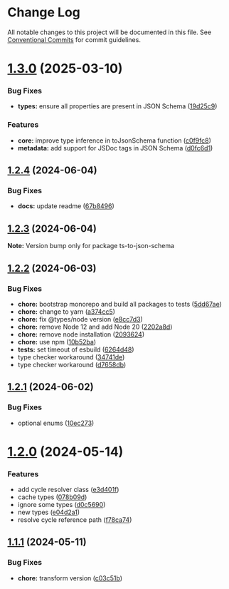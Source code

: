 # Change Log

All notable changes to this project will be documented in this file.
See [Conventional Commits](https://conventionalcommits.org) for commit guidelines.

# [1.3.0](https://github.com/pedromdev/ts-to-json-schema/compare/v1.2.4...v1.3.0) (2025-03-10)


### Bug Fixes

* **types:** ensure all properties are present in JSON Schema ([19d25c9](https://github.com/pedromdev/ts-to-json-schema/commit/19d25c94e5786a3c181c3bcd32c23b07ff3b392c))


### Features

* **core:** improve type inference in toJsonSchema function ([c0f9fc8](https://github.com/pedromdev/ts-to-json-schema/commit/c0f9fc8893639d3612c02bf569a19e00394eecdf))
* **metadata:** add support for JSDoc tags in JSON Schema ([d0fc6d1](https://github.com/pedromdev/ts-to-json-schema/commit/d0fc6d11f309d12097cddc7bb029c874e009d25e))





## [1.2.4](https://github.com/pedromdev/ts-to-json-schema/compare/v1.2.3...v1.2.4) (2024-06-04)


### Bug Fixes

* **docs:** update readme ([67b8496](https://github.com/pedromdev/ts-to-json-schema/commit/67b84968bc65b717d4adaa94784baeea82f9b474))





## [1.2.3](https://github.com/pedromdev/ts-to-json-schema/compare/v1.2.2...v1.2.3) (2024-06-04)

**Note:** Version bump only for package ts-to-json-schema





## [1.2.2](https://github.com/pedromdev/ts-to-json-schema/compare/v1.2.1...v1.2.2) (2024-06-03)


### Bug Fixes

* **chore:** bootstrap monorepo and build all packages to tests ([5dd67ae](https://github.com/pedromdev/ts-to-json-schema/commit/5dd67aee7eab4b2958fae85a65ca22af184ea73f))
* **chore:** change to yarn ([a374cc5](https://github.com/pedromdev/ts-to-json-schema/commit/a374cc5aa78e785b10b6d776c4cb0004f00a8d2c))
* **chore:** fix @types/node version ([e8cc7d3](https://github.com/pedromdev/ts-to-json-schema/commit/e8cc7d3e9f20c8246c1d1cbc62013f64a0e4edea))
* **chore:** remove Node 12 and add Node 20 ([2202a8d](https://github.com/pedromdev/ts-to-json-schema/commit/2202a8d239400cbbbeee45d469404b9bfc9d0974))
* **chore:** remove node installation ([2093624](https://github.com/pedromdev/ts-to-json-schema/commit/2093624ec0b62047064d071925c8c9e2005cf603))
* **chore:** use npm ([10b52ba](https://github.com/pedromdev/ts-to-json-schema/commit/10b52ba98d1647498076856909df023c9a83addb))
* **tests:** set timeout of esbuild ([6264d48](https://github.com/pedromdev/ts-to-json-schema/commit/6264d48b7983f96aacd33a6bb6ac6aeac275bd5f))
* type checker workaround ([34741de](https://github.com/pedromdev/ts-to-json-schema/commit/34741defe1aa26df5d25d1ad5ee6c4a678dca028))
* type checker workaround ([d7658db](https://github.com/pedromdev/ts-to-json-schema/commit/d7658dbee093da7e8aac51cd93bb747cbb816768))





## [1.2.1](https://github.com/pedromdev/ts-to-json-schema/compare/v1.2.0...v1.2.1) (2024-06-02)


### Bug Fixes

* optional enums ([10ec273](https://github.com/pedromdev/ts-to-json-schema/commit/10ec27324a69d667487c321efb8505f566a057c1))





# [1.2.0](https://github.com/pedromdev/ts-to-json-schema/compare/v1.1.1...v1.2.0) (2024-05-14)


### Features

* add cycle resolver class ([e3d401f](https://github.com/pedromdev/ts-to-json-schema/commit/e3d401f6b8bd89f963f3fdd08ba890ec47ef49f0))
* cache types ([078b09d](https://github.com/pedromdev/ts-to-json-schema/commit/078b09de2676014db3397cda8fa2ccb394d55769))
* ignore some types ([d0c5690](https://github.com/pedromdev/ts-to-json-schema/commit/d0c5690afc3c69d54c1ee1874904fe7950b26cce))
* new types ([e04d2a1](https://github.com/pedromdev/ts-to-json-schema/commit/e04d2a15e335b249b69a389468c004888292c76a))
* resolve cycle reference path ([f78ca74](https://github.com/pedromdev/ts-to-json-schema/commit/f78ca74f20b0a996a36d38ad2724117f57dcaf24))





## [1.1.1](https://github.com/pedromdev/ts-to-json-schema/compare/v1.1.0...v1.1.1) (2024-05-11)


### Bug Fixes

* **chore:** transform version ([c03c51b](https://github.com/pedromdev/ts-to-json-schema/commit/c03c51ba2f1ce61432e772786a7d64590421508b))
